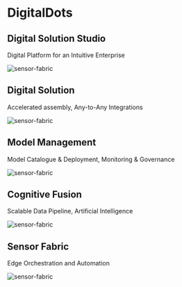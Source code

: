 # DigitalDots

## Digital Solution Studio

Digital Platform for an Intuitive Enterprise


![sensor-fabric](/studio/Assets/modern-isometric.jpg ' :size=100%x400')


## Digital Solution

Accelerated assembly, Any-to-Any Integrations

![sensor-fabric](/studio/Assets/blue-integration.svg ' :size=100%x100')

## Model Management

Model Catalogue & Deployment, Monitoring & Governance

![sensor-fabric](/studio/Assets/blue-ai-powered.svg ' :size=100%x100')

## Cognitive Fusion

Scalable Data Pipeline, Artificial Intelligence

![sensor-fabric](/studio/Assets/blue-cognitive-fusion.svg ' :size=100%x100')


## Sensor Fabric

Edge Orchestration and Automation

<!-- <img src="/studio/Assets/blue-sensor-fabric.svg" alt="sensor-fabric" width="100%" height="100" /> -->

![sensor-fabric](/studio/Assets/blue-sensor-fabric.svg ' :size=100%x100')

